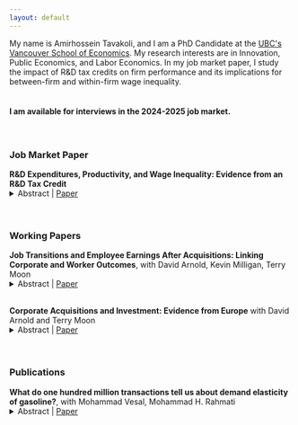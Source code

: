 ```yaml
---
layout: default
---
```


My name is Amirhossein Tavakoli, and I am a PhD Candidate at the [UBC's Vancouver School of Economics](https://economics.ubc.ca/profile/amirhossein-tavakoli-2/). My research interests are in Innovation, Public Economics, and Labor Economics. In my job market paper, I study the impact of R&D tax credits on firm performance and its implications for between-firm and within-firm wage inequality. <br>
<br>

#### I am available for interviews in the 2024-2025 job market.

<br>

### Job Market Paper

<p style="margin-bottom:0">
<b>R&D Expenditures, Productivity, and Wage Inequality: Evidence from an R&D Tax Credit</b> </p>
<details><summary>Abstract | <a href="https://amirhosseintavakoli.github.io/assets/pdfs/tavakoli_jmp.pdf" target="_blank">Paper</a> </summary>
<p style="margin-top:0.5em" align="justify">
This paper examines how R&D tax credits are passed onto wages and explores the firm- and worker-level underlying mechanism. Leveraging a regression kink design and matched employer-employee tax records, I find that R&D tax credits lead to a large and statistically significant increase in R&D expenditures. The results show that R&D-intensive firms respond to tax credits with substantial increases in R&D expenditures, leading to significant gains in profitability, productivity, and wages, while non-R&D-intensive firms show minimal changes. These firm-level gains are passed onto incumbent workers' earnings without impacting entrants. High-skill, long-tenured, and older incumbents experience the most significant earnings gains, with a 10 percent increase in the tax credits leading to a 1.2 to 1.9 percent rise in their annual earnings. In contrast, low-skill, low-tenured, and younger workers see no significant wage changes. These findings are consistent with a rent-sharing framework and highlight the role of R&D tax credits in contributing to within-firm wage inequality.</p>
</details>

<br>
<br>

### Working Papers

<p style="margin-bottom:0">
<b>Job Transitions and Employee Earnings After Acquisitions: Linking Corporate and Worker Outcomes</b>, with David Arnold, Kevin Milligan, Terry Moon </p>
<details><summary>Abstract | <a href="https://amirhosseintavakoli.github.io/assets/pdfs/MnA_Canada_draft.pdf" target="_blank">Paper</a> </summary>
<p style="margin-top:0.5em" align="justify">
This paper connects changes in employer characteristics through job transitions to employee earnings following mergers and acquisitions. Using firm balance sheet data linked to individual earnings data in Canada and a matched difference-in-differences design, we find that earnings of workers at target firms decrease after M&As, largely driven by those who move to other firms. Workers leaving targets move to larger and more profitable firms, but experience wage declines potentially due to a loss of firm-specific human capital or backloaded contracts. It appears that losses of match-specific premiums from job transitions primarily explain the post-M&A earnings decline in our setting.
</p>
</details>

<br>

<p style="margin-bottom:0">
<b>Corporate Acquisitions and Investment: Evidence from Europe</b> with David Arnold and Terry Moon </p>
<details><summary>Abstract | <a href="https://amirhosseintavakoli.github.io/assets/pdfs/CAI_draft.pdf" target="_blank">Paper</a></summary>
<p style="margin-top:0.5em" align="justify">
This paper assesses how corporate M&As affect firms’ investment in long-term capital. Using financial data (2009 – 2018) for 10 European countries, we compare firms that went through M&As with similar non-M&A firms before and after the events. We find that acquirers significantly decreased their fixed assets after M&As and that the reduction was not driven by reallocation between merging parties or across different types of assets. Heterogeneity analyses based on industries reveal that the decline in investment was unlikely driven by the market power channel. Instead, acquirers appear to reduce long-term assets and increase debts to finance their acquisitions.
</p>
</details>

<br>
<br>

### Publications

<p style="margin-bottom:0">
<b>What do one hundred million transactions tell us about demand elasticity of gasoline?</b>, with Mohammad Vesal, Mohammad H. Rahmati </p>
<details><summary>Abstract | <a href="https://link.springer.com/article/10.1007/s00181-021-02122-3" target="_blank">Paper</a> </summary>
<p style="margin-top:0.5em" align="justify">
The price elasticity of gasoline demand is a key parameter in evaluating various policies. However, most of the literature uses aggregate data to identify this elasticity. Temporal and spatial aggregation make such elasticity estimates biased. We employ a unique dataset of all gasoline transactions in Iran during a 4-month period around an unexpected exogenous price change to identify that price elasticity. We also identify a significant withholding behaviour by consumers in response to anticipated price changes. The consumers reduce or postpone their purchases when they expect a price decrease. Controlling for date fixed effects would eliminate homogeneous withholding responses. However, heterogeneous responses to this anticipated price change would lead to overestimating price elasticity. After controlling for date, individual, and location fixed effects as well as the withholding behaviour, we estimate a robust significant price elasticity of − 0.085. Aggregation of the same data by week, month, and city yields an estimate of − 0.3, indicating a significant bias in earlier studies.</p>
</details>

<br>

